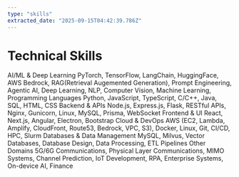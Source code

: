 ```yaml
---
type: "skills"
extracted_date: "2025-09-15T04:42:39.786Z"
---
```


# Technical Skills

AI/ML & Deep Learning
PyTorch, TensorFlow, LangChain, HuggingFace, AWS Bedrock, RAG(Retrieval Augemented Generation), Prompt Engineering, Agentic AI, Deep Learning, NLP, Computer Vision, Machine Learning,
Programming Languages
Python, JavaScript, TypeScript, C/C++, Java, SQL, HTML, CSS
Backend & APIs
Node.js, Express.js, Flask, RESTful APIs, Nginx, Gunicorn, Linux, MySQL, Prisma, WebSocket
Frontend & UI
React, Next.js, Angular, Electron, Bootstrap
Cloud & DevOps
AWS (EC2, Lambda, Amplify, CloudFront, Route53, Bedrock, VPC, S3), Docker, Linux, Git, CI/CD, HPC, Slurm
Databases & Data Management
MySQL, Milvus, Vector Databases, Database Design, Data Processing, ETL Pipelines
Other Domains
5G/6G Communications, Physical Layer Communications, MIMO Systems, Channel Prediction, IoT Development, RPA, Enterprise Systems, On-device AI, Finance
